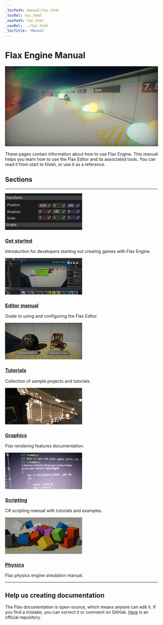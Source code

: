 ```yaml
---
_tocPath: manual/toc.html
_tocRel: toc.html
_navPath: toc.html
_navRel: ../toc.html
_tocTitle: 'Manual'
---
```


# Flax Engine Manual

![Manual](graphics/post-effects/media/postFx.png)

These pages contain information about how to use Flax Engine. This manual helps you learn how to use the Flax Editor and its associated tools. You can read it from start to finish, or use it as a reference.

## Sections

<hr>
<div class="frontpage">

<div class="frontpage-section">
<a href="get-started/index.md"><img src="get-started/media/icon.jpg"></a>
<h3><a href="get-started/index.md">Get started</a></h3>
<p>Introduction for developers starting out creating games with Flax Engine.</p>
</div>

<div class="frontpage-section">
<a href="editor/index.md"><img src="editor/media/icon.jpg"></a>
<h3><a href="editor/index.md">Editor manual</a></h3>
<p>Guide to using and configuring the Flax Editor.</p>
</div>

<div class="frontpage-section">
<a href="samples-tutorials/index.md"><img src="samples-tutorials/media/icon.jpg"></a>
<h3><a href="samples-tutorials/index.md">Tutorials</a></h3>
<p>Collection of sample projects and tutorials.</p>
</div>

<div class="frontpage-section">
<a href="graphics/index.md"><img src="graphics/media/icon.jpg"></a>
<h3><a href="graphics/index.md">Graphics</a></h3>
<p>Flax rendering features documentation.</p>
</div>

<div class="frontpage-section">
<a href="scripting/index.md"><img src="scripting/media/icon.jpg"></a>
<h3><a href="scripting/index.md">Scripting</a></h3>
<p>C# scripting manual with tutorials and examples.</p>
</div>

<div class="frontpage-section">
<a href="physics/index.md"><img src="physics/media/icon.jpg"></a>
<h3><a href="physics/index.md">Physics</a></h3>
<p>Flax physics engine simulation manual.</p>
</div>

</div>
<hr>

## Help us creating documentation

The Flax documentation is open-source, which means anyone can edit it. If you find a mistake, you can correct it or comment on GitHub. [Here](https://github.com/FlaxEngine/FlaxDocs) is an official repository.

